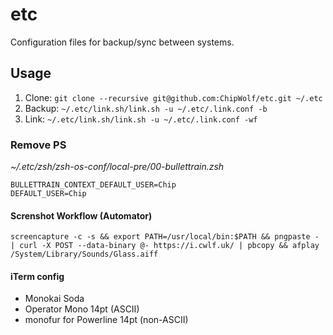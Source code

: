 etc
===

Configuration files for backup/sync between systems.

## Usage

 1. Clone: `git clone --recursive git@github.com:ChipWolf/etc.git ~/.etc`
 2. Backup: `~/.etc/link.sh/link.sh -u ~/.etc/.link.conf -b`
 3. Link: `~/.etc/link.sh/link.sh -u ~/.etc/.link.conf -wf`

### Remove PS
_~/.etc/zsh/zsh-os-conf/local-pre/00-bullettrain.zsh_
```
BULLETTRAIN_CONTEXT_DEFAULT_USER=Chip
DEFAULT_USER=Chip
```

#### Screnshot Workflow (Automator)
```
screencapture -c -s && export PATH=/usr/local/bin:$PATH && pngpaste - | curl -X POST --data-binary @- https://i.cwlf.uk/ | pbcopy && afplay /System/Library/Sounds/Glass.aiff
```

#### iTerm config
- Monokai Soda
- Operator Mono 14pt (ASCII)
- monofur for Powerline 14pt (non-ASCII)
